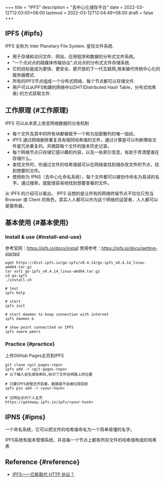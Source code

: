 +++
title = "IPFS"
description = "去中心化储存平台"
date = 2022-03-12T12:03:00+08:00
lastmod = 2022-03-12T12:04:49+08:00
draft = false
+++

## IPFS {#ipfs}

IPFS 全称为 Inter Planetary File System. 星际文件系统.

-   用于存储和访问文件、网站、应用程序和数据的分布式文件系统。
-   “一个点对点的超媒体传输协议”.点对点的分布式文件存储系统.
-   它的目标是成为更快、更安全、更开放的下一代互联网,用来替代传统中心化的服务器模式.
-   所有的IPFS节点组成一个分布式网络，每个节点都可以存储文件.
-   用户可以从IPFS构建的网络中以DHT(Distributed Hash Table，分布式哈希表) 的方式获取文件.


## 工作原理 {#工作原理}

IPFS 可以从本质上改变网络数据的分发机制

-   每个文件及其中的所有块都被赋予一个称为加密散列的唯一指纹。
-   IPFS 通过网络删除重复具有相同哈希值的文件，通过计算是可以判断哪些文件是冗余重复的。并跟踪每个文件的版本历史记录。
-   每个网络节点只存储它感兴趣的内容，以及一些索引信息，有助于弄清楚谁在存储什么。
-   查找文件时，你通过文件的哈希值就可以在网络查找到储存改文件的节点，找到想要的文件。
-   使用称为 IPNS（去中心化命名系统），每个文件都可以被协作命名为易读的名字。通过搜索，就能很容易地找到想要查看的文件。

从 IPFS 的介绍可以看出， IPFS 设想的是让所有的网络终端节点不仅仅只充当 Browser 或 Client 的角色，其实人人都可以作为这个网络的运营者，人人都可以是服务器。


## 基本使用 {#基本使用}


### Install &amp; use {#install-and-use}

参考官网：<https://ipfs.io/docs/install>
使用参考：<https://ipfs.io/docs/getting-started>

```shell
wget https://dist.ipfs.io/go-ipfs/v0.4.14/go-ipfs_v0.4.14_linux-amd64.tar.gz
tar xvfz go-ipfs_v0.4.14_linux-amd64.tar.gz
cd go-ipfs
./install.sh

# test
ipfs help

# start
ipfs init

# start daemon to keep connection with internet
ipfs daemon &

# show point connectted on IPFS
ipfs swarm peers
```


### Practice {#practice}

上传GitHub Pages主页到IPFS

```shell
git clone <git-pages-repo>
ipfs add -r <git-gages-repo>
# 以下输入会生成哈希码,标识了文件在网路上的位置

# 只要IPFS进程还开启着，数据就不会被垃圾回收
ipfs pin add -r <your-hash>

# 过网址访问个人主页
https://gateway.ipfs.io/ipfs/<your-hash>
```


## IPNS {#ipns}

一个命名系统，它可以把文件的哈希值命名为一个简单易懂的名字。

IPFS系统有版本管理系统，并且每一个节点上都有所存文件的哈希值构成的哈希表


## Reference {#reference}

-   [IPFS——它能取代 HTTP 协议？](https://www.jianshu.com/p/ddccae89a49a)